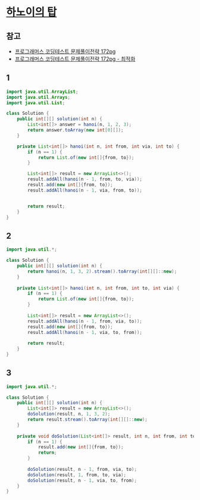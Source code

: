 # [하노이의 탑](https://school.programmers.co.kr/learn/courses/30/lessons/12946)

## 참고

- [프로그래머스 코딩테스트 문제풀이전략 172pg](https://github.com/gilbutITbook/080337/blob/main/5장/하노이의_탑.java)
- [프로그래머스 코딩테스트 문제풀이전략 172pg - 최적화](https://github.com/gilbutITbook/080337/blob/main/5장/하노이의_탑_최적화.java)

## 1

```java
import java.util.ArrayList;
import java.util.Arrays;
import java.util.List;

class Solution {
    public int[][] solution(int n) {
        List<int[]> answer = hanoi(n, 1, 2, 3);
        return answer.toArray(new int[0][]);
    }

    private List<int[]> hanoi(int n, int from, int via, int to) {
        if (n == 1) {
            return List.of(new int[]{from, to});
        }

        List<int[]> result = new ArrayList<>();
        result.addAll(hanoi(n - 1, from, to, via));
        result.add(new int[]{from, to});
        result.addAll(hanoi(n - 1, via, from, to));


        return result;
    }
}
```

## 2

```java
import java.util.*;

class Solution {
    public int[][] solution(int n) {
        return hanoi(n, 1, 3, 2).stream().toArray(int[][]::new);
    }
    
    private List<int[]> hanoi(int n, int from, int to, int via) {
        if (n == 1) {
            return List.of(new int[]{from, to});
        }
        
        List<int[]> result = new ArrayList<>();
        result.addAll(hanoi(n - 1, from, via, to));
        result.add(new int[]{from, to});
        result.addAll(hanoi(n - 1, via, to, from));
        
        return result;
    }
}
```

## 3

```java
import java.util.*;

class Solution {
    public int[][] solution(int n) {
        List<int[]> result = new ArrayList<>();
        doSolution(result, n, 1, 3, 2);
        return result.stream().toArray(int[][]::new);
    }
    
    private void doSolution(List<int[]> result, int n, int from, int to, int via) {
        if (n == 1) {
            result.add(new int[]{from, to});
            return;
        }
        
        doSolution(result, n - 1, from, via, to);
        doSolution(result, 1, from, to, via);
        doSolution(result, n - 1, via, to, from);
    }
}
```
